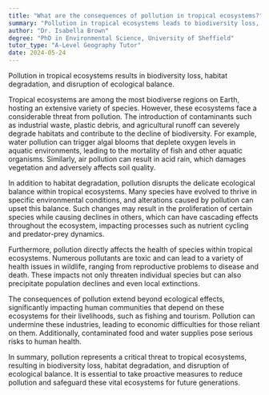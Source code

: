 ```yaml
---
title: "What are the consequences of pollution in tropical ecosystems?"
summary: "Pollution in tropical ecosystems leads to biodiversity loss, habitat degradation, and disruption of ecological balance."
author: "Dr. Isabella Brown"
degree: "PhD in Environmental Science, University of Sheffield"
tutor_type: "A-Level Geography Tutor"
date: 2024-05-24
---
```


Pollution in tropical ecosystems results in biodiversity loss, habitat degradation, and disruption of ecological balance.

Tropical ecosystems are among the most biodiverse regions on Earth, hosting an extensive variety of species. However, these ecosystems face a considerable threat from pollution. The introduction of contaminants such as industrial waste, plastic debris, and agricultural runoff can severely degrade habitats and contribute to the decline of biodiversity. For example, water pollution can trigger algal blooms that deplete oxygen levels in aquatic environments, leading to the mortality of fish and other aquatic organisms. Similarly, air pollution can result in acid rain, which damages vegetation and adversely affects soil quality.

In addition to habitat degradation, pollution disrupts the delicate ecological balance within tropical ecosystems. Many species have evolved to thrive in specific environmental conditions, and alterations caused by pollution can upset this balance. Such changes may result in the proliferation of certain species while causing declines in others, which can have cascading effects throughout the ecosystem, impacting processes such as nutrient cycling and predator-prey dynamics.

Furthermore, pollution directly affects the health of species within tropical ecosystems. Numerous pollutants are toxic and can lead to a variety of health issues in wildlife, ranging from reproductive problems to disease and death. These impacts not only threaten individual species but can also precipitate population declines and even local extinctions.

The consequences of pollution extend beyond ecological effects, significantly impacting human communities that depend on these ecosystems for their livelihoods, such as fishing and tourism. Pollution can undermine these industries, leading to economic difficulties for those reliant on them. Additionally, contaminated food and water supplies pose serious risks to human health.

In summary, pollution represents a critical threat to tropical ecosystems, resulting in biodiversity loss, habitat degradation, and disruption of ecological balance. It is essential to take proactive measures to reduce pollution and safeguard these vital ecosystems for future generations.
    